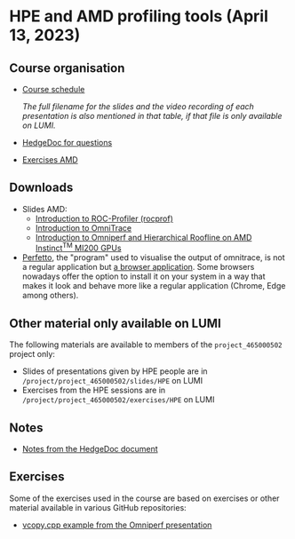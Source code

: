# HPE and AMD profiling tools (April 13, 2023)

## Course organisation

-   [Course schedule](schedule.md)

     *The full filename for the slides and the video recording of each presentation is also mentioned in that table,
     if that file is only available on LUMI.*

-   [HedgeDoc for questions](https://md.sigma2.no/lumi-profiling?edit)

-   [Exercises AMD](https://hackmd.io/@gmarkoma/rkPbZqNMn)


## Downloads

-   Slides AMD:
    -   [Introduction to ROC-Profiler (rocprof)](files/02_intro_rocprof.pdf)
    -   [Introduction to OmniTrace](files/03_intro_omnitrace.pdf)
    -   [Introduction to Omniperf and Hierarchical Roofline on AMD Instinct<sup>TM</sup> MI200 GPUs](files/04_intro_omniperf_roofline.pdf)
-   [Perfetto](https://perfetto.dev/), the "program" used to visualise the output of omnitrace, is not a regular application but 
    [a browser application](https://ui.perfetto.dev/). Some browsers nowadays offer the option to install it on your
    system in a way that makes it look and behave more like a regular application (Chrome, Edge among others).


## Other material only available on LUMI

The following materials are available to members of the `project_465000502` project only:

-   Slides of presentations given by HPE people are in
    <code>/project/project_465000502/slides/HPE</code> on LUMI
-   Exercises from the HPE sessions are in
    <code>/project/project_465000502/exercises/HPE</code> on LUMI


## Notes

-   [Notes from the HedgeDoc document](hedgedoc_notes.md)


## Exercises

Some of the exercises used in the course are based on exercises or other material available in various GitHub repositories:

-   [vcopy.cpp example from the Omniperf presentation](https://raw.githubusercontent.com/AMDResearch/omniperf/main/sample/vcopy.cpp)

